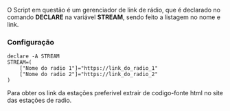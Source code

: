O Script em questão é um gerenciador de link de rádio, que é declarado no comando **DECLARE** na variável **STREAM**, sendo feito a listagem no nome e link.
### Configuração
```
declare -A STREAM
STREAM=(
	["Nome do radio 1"]="https://link_do_radio_1"
	["Nome do radio 2"]="https://link_do_radio_2"
)
```
Para obter os link da estações preferivel extrair de codigo-fonte html no site das estações de radio.

